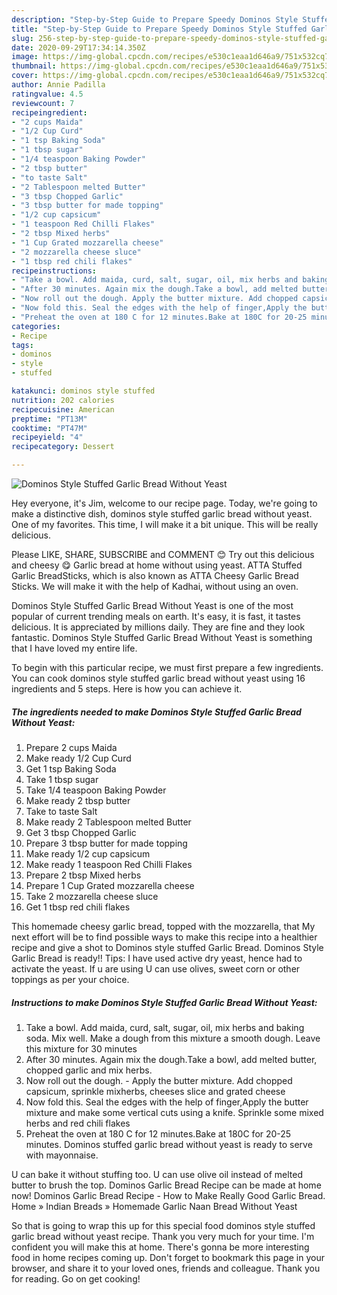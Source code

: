 ```yaml
---
description: "Step-by-Step Guide to Prepare Speedy Dominos Style Stuffed Garlic Bread Without Yeast"
title: "Step-by-Step Guide to Prepare Speedy Dominos Style Stuffed Garlic Bread Without Yeast"
slug: 256-step-by-step-guide-to-prepare-speedy-dominos-style-stuffed-garlic-bread-without-yeast
date: 2020-09-29T17:34:14.350Z
image: https://img-global.cpcdn.com/recipes/e530c1eaa1d646a9/751x532cq70/dominos-style-stuffed-garlic-bread-without-yeast-recipe-main-photo.jpg
thumbnail: https://img-global.cpcdn.com/recipes/e530c1eaa1d646a9/751x532cq70/dominos-style-stuffed-garlic-bread-without-yeast-recipe-main-photo.jpg
cover: https://img-global.cpcdn.com/recipes/e530c1eaa1d646a9/751x532cq70/dominos-style-stuffed-garlic-bread-without-yeast-recipe-main-photo.jpg
author: Annie Padilla
ratingvalue: 4.5
reviewcount: 7
recipeingredient:
- "2 cups Maida"
- "1/2 Cup Curd"
- "1 tsp Baking Soda"
- "1 tbsp sugar"
- "1/4 teaspoon Baking Powder"
- "2 tbsp butter"
- "to taste Salt"
- "2 Tablespoon melted Butter"
- "3 tbsp Chopped Garlic"
- "3 tbsp butter for made topping"
- "1/2 cup capsicum"
- "1 teaspoon Red Chilli Flakes"
- "2 tbsp Mixed herbs"
- "1 Cup Grated mozzarella cheese"
- "2 mozzarella cheese sluce"
- "1 tbsp red chili flakes"
recipeinstructions:
- "Take a bowl. Add maida, curd, salt, sugar, oil, mix herbs and baking soda. Mix well. Make a dough from this mixture a smooth dough. Leave this mixture for 30 minutes"
- "After 30 minutes. Again mix the dough.Take a bowl, add melted butter, chopped garlic and mix herbs."
- "Now roll out the dough. Apply the butter mixture. Add chopped capsicum, sprinkle mixherbs, cheeses slice and grated cheese"
- "Now fold this. Seal the edges with the help of finger,Apply the butter mixture and make some vertical cuts using a knife. Sprinkle some mixed herbs and red chili flakes"
- "Preheat the oven at 180 C for 12 minutes.Bake at 180C for 20-25 minutes. Dominos stuffed garlic bread without yeast is ready to serve with mayonnaise."
categories:
- Recipe
tags:
- dominos
- style
- stuffed

katakunci: dominos style stuffed 
nutrition: 202 calories
recipecuisine: American
preptime: "PT13M"
cooktime: "PT47M"
recipeyield: "4"
recipecategory: Dessert

---
```



![Dominos Style Stuffed Garlic Bread Without Yeast](https://img-global.cpcdn.com/recipes/e530c1eaa1d646a9/751x532cq70/dominos-style-stuffed-garlic-bread-without-yeast-recipe-main-photo.jpg)

Hey everyone, it's Jim, welcome to our recipe page. Today, we're going to make a distinctive dish, dominos style stuffed garlic bread without yeast. One of my favorites. This time, I will make it a bit unique. This will be really delicious.

Please LIKE, SHARE, SUBSCRIBE and COMMENT 😊 Try out this delicious and cheesy 😋 Garlic bread at home without using yeast. ATTA Stuffed Garlic BreadSticks, which is also known as ATTA Cheesy Garlic Bread Sticks. We will make it with the help of Kadhai, without using an oven.

Dominos Style Stuffed Garlic Bread Without Yeast is one of the most popular of current trending meals on earth. It's easy, it is fast, it tastes delicious. It is appreciated by millions daily. They are fine and they look fantastic. Dominos Style Stuffed Garlic Bread Without Yeast is something that I have loved my entire life.


To begin with this particular recipe, we must first prepare a few ingredients. You can cook dominos style stuffed garlic bread without yeast using 16 ingredients and 5 steps. Here is how you can achieve it.

<!--inarticleads1-->

##### The ingredients needed to make Dominos Style Stuffed Garlic Bread Without Yeast:

1. Prepare 2 cups Maida
1. Make ready 1/2 Cup Curd
1. Get 1 tsp Baking Soda
1. Take 1 tbsp sugar
1. Take 1/4 teaspoon Baking Powder
1. Make ready 2 tbsp butter
1. Take to taste Salt
1. Make ready 2 Tablespoon melted Butter
1. Get 3 tbsp Chopped Garlic
1. Prepare 3 tbsp butter for made topping
1. Make ready 1/2 cup capsicum
1. Make ready 1 teaspoon Red Chilli Flakes
1. Prepare 2 tbsp Mixed herbs
1. Prepare 1 Cup Grated mozzarella cheese
1. Take 2 mozzarella cheese sluce
1. Get 1 tbsp red chili flakes


This homemade cheesy garlic bread, topped with the mozzarella, that My next effort will be to find possible ways to make this recipe into a healthier recipe and give a shot to Dominos style stuffed Garlic Bread. Dominos Style Garlic Bread is ready!! Tips: I have used active dry yeast, hence had to activate the yeast. If u are using U can use olives, sweet corn or other toppings as per your choice. 

<!--inarticleads2-->

##### Instructions to make Dominos Style Stuffed Garlic Bread Without Yeast:

1. Take a bowl. Add maida, curd, salt, sugar, oil, mix herbs and baking soda. Mix well. Make a dough from this mixture a smooth dough. Leave this mixture for 30 minutes
1. After 30 minutes. Again mix the dough.Take a bowl, add melted butter, chopped garlic and mix herbs.
1. Now roll out the dough. - Apply the butter mixture. Add chopped capsicum, sprinkle mixherbs, cheeses slice and grated cheese
1. Now fold this. Seal the edges with the help of finger,Apply the butter mixture and make some vertical cuts using a knife. Sprinkle some mixed herbs and red chili flakes
1. Preheat the oven at 180 C for 12 minutes.Bake at 180C for 20-25 minutes. Dominos stuffed garlic bread without yeast is ready to serve with mayonnaise.


U can bake it without stuffing too. U can use olive oil instead of melted butter to brush the top. Dominos Garlic Bread Recipe can be made at home now! Dominos Garlic Bread Recipe - How to Make Really Good Garlic Bread. Home » Indian Breads » Homemade Garlic Naan Bread Without Yeast 

So that is going to wrap this up for this special food dominos style stuffed garlic bread without yeast recipe. Thank you very much for your time. I'm confident you will make this at home. There's gonna be more interesting food in home recipes coming up. Don't forget to bookmark this page in your browser, and share it to your loved ones, friends and colleague. Thank you for reading. Go on get cooking!
